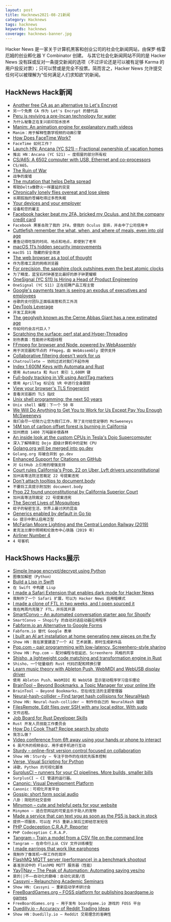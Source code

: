```yaml
---
layout: post
title: Hacknews2021-08-21新闻
category: Hacknews
tags: hacknews
keywords: hacknews
coverage: hacknews-banner.jpg
---
```


Hacker News 是一家关于计算机黑客和创业公司的社会化新闻网站，由保罗·格雷厄姆的创业孵化器 Y Combinator 创建。
与其它社会化新闻网站不同的是 Hacker News 没有踩或反对一条提交新闻的选项（不过评论还是可以被有足够 Karma 的用户投反对票）；只可以赞或是完全不投票。简而言之，Hacker News 允许提交任何可以被理解为“任何满足人们求知欲”的新闻。

## HackNews Hack新闻


- [Another free CA as an alternative to Let's Encrypt](https://scotthelme.co.uk/heres-another-free-ca-as-an-alternative-to-lets-encrypt/)
- `另一个免费 CA 作为 Let's Encrypt 的替代品`
- [Peru is reviving a pre-Incan technology for water](https://www.bbc.com/future/article/20210510-perus-urgent-search-for-slow-water)
- `为什么秘鲁正在复兴前印加水技术`
- [Manim: An animation engine for explanatory math videos](https://github.com/ManimCommunity/manim)
- `Manim：用于解释性数学视频的动画引擎`
- [How Does FaceTime Work?](https://matduggan.com/how-does-facetime-work/)
- `FaceTime 如何工作？`
- [Launch HN: Ancana (YC S21) – Fractional ownership of vacation homes](item?id=28247379)
- `推出 HN：Ancana (YC S21) – 度假屋的部分所有权`
- [CS/A65: A 6502 computer with USB, Ethernet and co-processors](http://www.6502.org/users/andre/csa/index.html)
- `CS/A65。`
- [The Ruin of War](https://acoup.blog/2021/08/20/collections-teaching-paradox-victoria-ii-part-ii-the-ruin-of-war/)
- `战争的废墟`
- [The mutation that helps Delta spread](https://www.nature.com/articles/d41586-021-02275-2)
- `帮助Delta像野火一样蔓延的突变`
- [Chronically lonely flies overeat and lose sleep](https://www.nature.com/articles/d41586-021-02194-2)
- `长期孤独的苍蝇吃得过多而失眠`
- [Your devices and your employer](https://rachelbythebay.com/w/2021/08/20/phones/)
- `设备和您的雇主`
- [Facebook hacker beat my 2FA, bricked my Oculus, and hit the company credit card](https://codewriteplay.com/2021/08/20/a-facebook-hacker-beat-my-2fa-bricked-my-oculus-quest-and-hit-the-company-credit-card/)
- `Facebook 黑客击败了我的 2FA，使我的 Oculus 变砖，并击中了公司信用卡`
- [Cuttlefish remember the what, when, and where of meals, even into old age](https://arstechnica.com/science/2021/08/cuttlefish-remember-the-what-when-and-where-of-meals-even-into-old-age/)
- `墨鱼记得吃饭的时间、地点和地点，即使到了老年`
- [macOS 11’s hidden security improvements](https://blog.malwarebytes.com/mac/2021/08/macos-11s-hidden-security-improvements/)
- `macOS 11 隐藏的安全改进`
- [The web browser as a tool of thought](https://thesephist.com/posts/browser/)
- `作为思维工具的网络浏览器`
- [For precision, the sapphire clock outshines even the best atomic clocks](https://spectrum.ieee.org/for-precision-the-sapphire-clock-outshines-even-the-best-atomic-clocks)
- `为了精度，蓝宝石时钟甚至比最好的原子钟更耀眼`
- [OneSignal (YC S11) Is Hiring a Head of Product Engineering](https://onesignal.com/careers/5accd5c2-4a81-45ca-9813-701cae3cbec4)
- `OneSignal (YC S11) 正在招聘产品工程主管`
- [Google's payments team is seeing an exodus of executives and employees](https://www.businessinsider.com/google-pay-payments-team-seeing-executive-exodus-turnover-caesar-sengupta-2021-8)
- `谷歌的支付团队正面临高管和员工外流`
- [DevTools Leverage](https://explog.in/notes/devtools/leverage.html)
- `开发工具利用`
- [The geoglyph known as the Cerne Abbas Giant has a new estimated age](https://www.atlasobscura.com/articles/cerne-abbas-giant-geoglyph)
- `你如何约会古代巨人？`
- [Scratching the surface: perf stat and Hyper-Threading](https://www.uninformativ.de/blog/postings/2021-08-19/0/POSTING-en.html)
- `划伤表面：性能统计和超线程`
- [FFmpeg for browser and Node, powered by WebAssembly](https://ffmpegwasm.netlify.app/)
- `用于浏览器和节点的 FFmpeg，由 WebAssembly 提供支持`
- [Collaborative filtering doesn't work for us](https://about.chatroulette.com/posts/better-match-making-part-1/)
- `Chatroullete – 协同过滤对我们不起作用`
- [Index 1,600M Keys with Automata and Rust](https://blog.burntsushi.net/transducers/)
- `使用 Automata 和 Rust 索引 1,600M 键`
- [Full-body tracking in VR using AprilTag markers](https://github.com/ju1ce/April-Tag-VR-FullBody-Tracker)
- `使用 AprilTag 标记在 VR 中进行全身跟踪`
- [View your browser's TLS fingerprint](https://tlsfingerprint.io/)
- `查看浏览器的 TLS 指纹`
- [Unix shell programming: the next 50 years](https://dl.acm.org/doi/10.1145/3458336.3465294)
- `Unix shell 编程：下一个 50 年`
- [We Will Do Anything to Get You to Work for Us Except Pay You Enough McSweeneys](https://www.mcsweeneys.net/articles/we-will-do-anything-to-get-you-to-work-for-us-except-pay-you-enough)
- `我们会尽一切努力让您为我们工作，除了支付给您足够的 McSweeneys`
- [14M ton of carbon offset forest is burning in California](https://twitter.com/BodieCabiyo/status/1427683107788845056)
- `加州燃烧 1400 万吨碳补偿森林`
- [An inside look at the custom CPUs in Tesla's Dojo Supercomputer](https://semianalysis.com/tesla-dojo-ai-super-computer-unique-packaging-and-chip-design-allow-an-order-magnitude-advantage-over-competing-ai-hardware/)
- `深入了解特斯拉 Dojo 超级计算机中的定制 CPU`
- [Golang.org will be merged into go.dev](https://go.dev/blog/tidy-web)
- `Golang.org 将被合并到 go.dev`
- [Enhanced Support for Citations on GitHub](https://github.blog/2021-08-19-enhanced-support-citations-github/)
- `对 GitHub 上引用的增强支持`
- [Court rules California's Prop. 22 on Uber, Lyft drivers unconstitutional](https://www.sacbee.com/news/politics-government/capitol-alert/article253647838.html)
- `加州高等法院法官裁定 22 号提案违宪`
- [Don't attach tooltips to document.body](https://atfzl.com/don-t-attach-tooltips-to-document-body)
- `不要将工具提示附加到 document.body`
- [Prop 22 found unconstitutional by California Superior Court](https://twitter.com/veenadubal/status/1428873686212173826)
- `加州高等法院裁定 22 号提案违宪`
- [The Secret Lives of Mosquitoes](https://www.smithsonianmag.com/blogs/national-museum-of-natural-history/2021/08/19/secret-life-worlds-most-hated-insect/)
- `蚊子的秘密生活，世界上最讨厌的昆虫`
- [Generics enabled by default in Go tip](https://go-review.googlesource.com/c/go/+/343732/)
- `Go 提示中默认启用泛型`
- [McFarlan Moore Lighting and the Central London Railway (2019)](https://machorne.wordpress.com/2019/04/28/mcfarlan-moore-lighting-and-the-central-london-railway/)
- `麦克法兰摩尔照明和伦敦市中心铁路（2019 年）`
- [Airliner Number 4](https://en.wikipedia.org/wiki/Airliner_Number_4)
- `4 号客机`


## HackShows Hacks展示

- [ Simple Image encrypt/decrypt using Python](https://github.com/s3nh/img-cryptor)
- `图像加解密（Python）`
- [ Build a Lisp in Swift](https://github.com/codr7/swifties-repl)
- `在 Swift 中构建 Lisp`
- [ I made a Safari Extension that enables dark mode for Hacker News](https://apps.apple.com/us/app/hndark/id1581606268?mt=12)
- `我制作了一个 Safari 扩展，可以为 Hacker News 启用暗模式`
- [ I made a clone of FTL in two weeks, and I open sourced it](https://github.com/Garfounkel/A-Leaf-In-Space)
- `我在两周内克隆了 FTL，并将其开源`
- [ SmartConvo – An automated conversation starter app for Shopify](https://smartconvo.user.com/b/)
- `SmartConvo – Shopify 的自动对话启动器应用程序`
- [ Fabform.io an Alternative to Google Forms](item?id=28219768)
- `Fabform.io 替代 Google 表单`
- [ I built an AI art installation at home generating new pieces on the fly](https://github.com/maxvfischer/DIY-ai-art)
- `Show HN：我在家里建造了一个 AI 艺术装置，即时生成新作品`
- [ Pop.com – pair programming with low-latency, Screenhero-style sharing](https://pop.com/home)
- `Show HN：Pop.com – 配对编程与低延迟、Screenhero 风格的共享`
- [ Shisho, a lightweight code matching and transformation engine in Rust](https://github.com/flatt-security/shisho)
- `Shisho，一个轻量级的 Rust 代码匹配和转换引擎`
- [ Learn music theory with Ableton Push, WebMIDI and WebUSB display driver](https://github.com/greyivy/learn-push2-with-svelte)
- `使用 Ableton Push、WebMIDI 和 WebUSB 显示驱动程序学习音乐理论`
- [ BrainTool – Beyond Bookmarks, a Topic Manager for your online life](item?id=28223893)
- `BrainTool – Beyond Bookmarks，您在线生活的主题管理器`
- [ Neural-hash-collider – Find target hash collisions for NeuralHash](https://github.com/anishathalye/neural-hash-collider)
- `Show HN: Neural-hash-collider – 制作你自己的 NeuralHash 碰撞`
- [ FilesRemote. Edit files over SSH with any local editor. With sudo](https://github.com/allanrbo/filesremote)
- `文件远程。`
- [ Job Board for Rust Developer Skills](https://rustjob.xyz/)
- `Rust 开发人员技能工作委员会`
- [ How Do I Cook That? Recipe search by photo](https://share.streamlit.io/pinecone-io/playground/recipe_search_demo/src/server.py)
- `我怎么做？`
- [ Video conference from 6ft away using your hands or phone to interact](https://www.wakasaba.com/)
- `6 英尺外的视频会议，用手或手机进行互动`
- [ Sturdy – online-first version control focused on collaboration](https://getsturdy.com/)
- `Show HN：Sturdy – 专注于协作的在线优先版本控制`
- [ Verse, Visual Scripting for Python](https://www.reddit.com/r/Python/comments/p5xq1o/verse_visual_scripting_tool_for_python/)
- `诗歌，Python 的可视化脚本`
- [ SurplusCI – runners for your CI pipelines. More builds, smaller bills](https://surplusci.com)
- `SurplusCI – CI 管道的运行器。`
- [ Canonic: Visual Development Platform](https://www.canonic.dev/)
- `Canonic：可视化开发平台`
- [ Gossip: short form social audio](https://thegossip.app/download)
- `八卦：简短的社交音频`
- [ Minymon – cute and helpful pets for your website](https://www.minymon.com/)
- `Minymon – 适合您网站的可爱且乐于助人的宠物`
- [ Made a service that can text you as soon as the PS5 is back in stock](https://mailchi.mp/726dc8ac364f/ps5tracker)
- `提供一项服务，可以在 PS5 重新上架后立即给您发短信`
- [ PHP Codeception C.R.A.P. Reporter](https://github.com/nebbia-fitness/codecept-coverage-reporter)
- `PHP Codeception C.R.A.P.`
- [ Tangram – Train a model from a CSV file on the command line](https://www.tangram.dev)
- `Tangram – 在命令行上从 CSV 文件训练模型`
- [ I made earrings that work like earphones](https://tiktok.com/@peripherii)
- `我制作了像耳机一样工作的耳环`
- [ FlashMQ MQTT server (performance) in a benchmark shootout](https://www.youtube.com/watch?v=vZWLitdCkJQ)
- `基准测试中的 FlashMQ MQTT 服务器（性能）`
- [ Yay||Nay – The Peak of Automation: Automating saying yes/no](https://yay.ornay.net/)
- `是的||不——自动化的巅峰：自动化说是/否`
- [ Cassyni – Relaunching Academic Seminars](item?id=28246837)
- `Show HN: Cassyni – 重新启动学术研讨会`
- [ FreeBoardGames.org – FOSS platform for publishing boardgame.io games](item?id=28249468)
- `FreeBoardGames.org – 用于发布 boardgame.io 游戏的 FOSS 平台`
- [ Duedilly.io – Accuracy of Reddit Trading Ideas](http://duedilly.io/)
- `Show HN：Duedilly.io – Reddit 交易理念的准确性`

